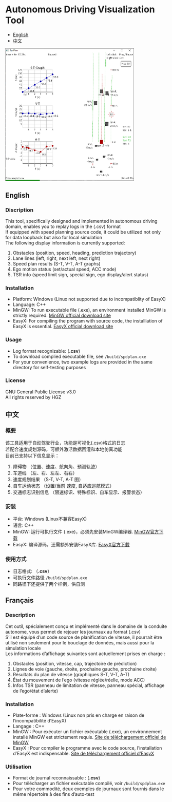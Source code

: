 # Autonomous Driving Visualization Tool
- [English](#english)
- [中文](#中文)
<img src="build/example_img.png" width="400">  

## English
### Discription
This tool, specifically designed and implemented in autonomous driving domain, enables you to replay logs in the (.csv) format  
If equipped with speed planning source code, it could be utilized not only for data loopback but also for local simulation  
The following display information is currently supported:
1. Obstacles (position, speed, heading, prediction trajactory)
2. Lane lines (left, right, next left, next right)
3. Speed plan results (S-T, V-T, A-T graphs)
4. Ego motion status (set/actual speed, ACC mode)
5. TSR info (speed limit sign, special sign, ego display/alert status)
### Installation 
* Platform: Windows (Linux not supported due to incompatiblity of EasyX)
* Language: C++
* MinGW: To run executable file (.exe), an environment installed MinGW is strictly required. [MinGW official download site](https://github.com/niXman/mingw-builds-binaries/releases/tag/13.2.0-rt_v11-rev1)
* EasyX: For compiling the program with source code, the installlation of EasyX is essential. [EasyX official download site](https://codebus.cn/bestans/easyx-for-mingw)
### Usage
- Log format recognizable: (**.csv**)  
- To download complied executable file, see 
` /build/spdplan.exe  `
- For your convenience, two example logs are provided in the same directory for self-testing purposes
### License 
GNU General Public License v3.0  
All rights reserved by HGZ

## 中文
### 概要
该工具适用于自动驾驶行业，功能是可视化(.csv)格式的日志  
若配合速度规划源码，可额外激活数据回灌和本地仿真功能  
目前已支持以下信息显示：
1. 障碍物 （位置、速度、航向角、预测轨迹）
2. 车道线 （左、右、左左、右右）
3. 速度规划结果 （S-T, V-T, A-T 图）
4. 自车运动状态 （设置/当前 速度, 自适应巡航模式）
5. 交通标志识别信息 （限速标识、特殊标识、自车显示、报警状态）
### 安装
* 平台: Windows (Linux不兼容EasyX)
* 语言: C++
* MinGW: 运行可执行文件 (.exe)，必须先安装MinGW编译器. [MinGW官方下载](https://github.com/niXman/mingw-builds-binaries/releases/tag/13.2.0-rt_v11-rev1)
* EasyX: 编译源码，还需额外安装EasyX库. [EasyX官方下载](https://codebus.cn/bestans/easyx-for-mingw)
### 使用方式
- 日志格式: （**.csv**）  
- 可执行文件路径 
` /build/spdplan.exe  `
- 同路径下还提供了两个样例，供自测

## Français
### Description
Cet outil, spécialement conçu et implémenté dans le domaine de la conduite autonome, vous permet de rejouer les journaux au format (.csv)  
S’il est équipé d’un code source de planification de vitesse, il pourrait être utilisé non seulement pour le bouclage de données, mais aussi pour la simulation locale  
Les informations d’affichage suivantes sont actuellement prises en charge :
1. Obstacles (position, vitesse, cap, trajectoire de prédiction)
2. Lignes de voie (gauche, droite, prochaine gauche, prochaine droite)
3. Résultats du plan de vitesse (graphiques S-T, V-T, A-T)
4. État du mouvement de l’ego (vitesse réglée/réelle, mode ACC)
5. Infos TSR (panneau de limitation de vitesse, panneau spécial, affichage de l’ego/état d’alerte)
### Installation 
* Plate-forme : Windows (Linux non pris en charge en raison de l’incompatibilité d’EasyX)
* Langage : C++
* MinGW : Pour exécuter un fichier exécutable (.exe), un environnement installé MinGW est strictement requis. [Site de téléchargement officiel de MinGW](https://github.com/niXman/mingw-builds-binaries/releases/tag/13.2.0-rt_v11-rev1)
* EasyX : Pour compiler le programme avec le code source, l’installation d’EasyX est indispensable. [Site de téléchargement officiel d’EasyX](https://codebus.cn/bestans/easyx-for-mingw)
### Utilisation
- Format de journal reconnaissable : (**.csv**)  
- Pour télécharger un fichier exécutable compilé, voir 
  ` /build/spdplan.exe `
- Pour votre commodité, deux exemples de journaux sont fournis dans le même répertoire à des fins d’auto-test